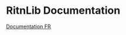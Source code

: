 # RitnLib Documentation

[Documentation FR](https://github.com/RitnDev/ritndev.github.io/blob/main/RitnLib/fr/home.md)
